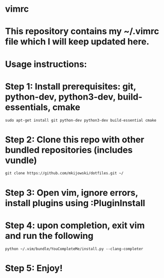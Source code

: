 # vimrc
# This repository contains my ~/.vimrc file which I will keep updated here.
# Usage instructions:
# 
# Step 1: Install prerequisites: git, python-dev, python3-dev, build-essentials, cmake
```
sudo apt-get install git python-dev python3-dev build-essential cmake
```
# Step 2: Clone this repo with other bundled repositories (includes vundle)
```
git clone https://github.com/mkijowski/dotfiles.git ~/
```
# Step 3: Open vim, ignore errors, install plugins using :PluginInstall
# Step 4: upon completion, exit vim and run the following
```
python ~/.vim/bundle/YouCompleteMe/install.py --clang-completer
```
# Step 5: Enjoy!
